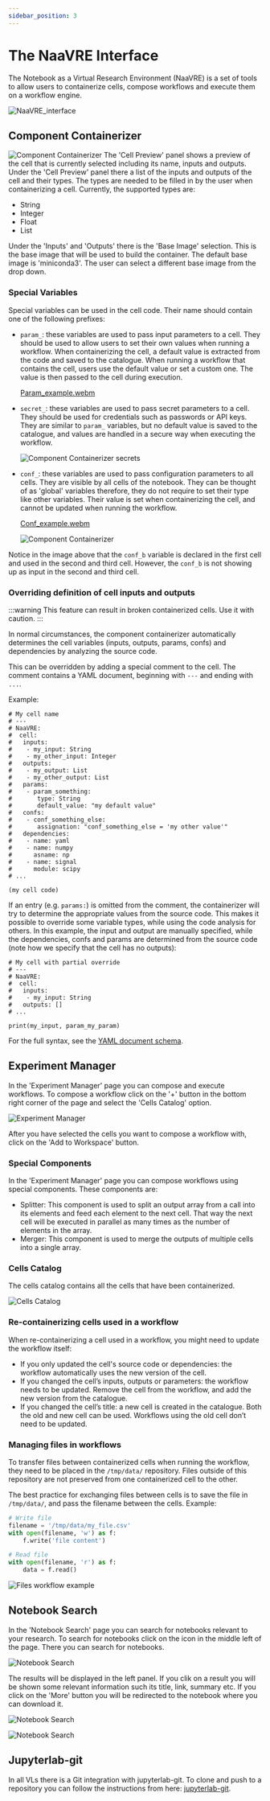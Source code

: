 ```yaml
---
sidebar_position: 3
---
```


# The NaaVRE Interface

The Notebook as a Virtual Research Environment (NaaVRE) is a set of tools to allow users to containerize cells, compose
workflows and execute them on a workflow engine.

![NaaVRE_interface](images/n-a-a-vre_interface_1.png)

## Component Containerizer

![Component Containerizer](images/component_containerizer_1.png)
The 'Cell Preview' panel shows a preview of the cell that is currently selected including its name, inputs and outputs.
Under the 'Cell Preview' panel there a list of the inputs and outputs of the cell and their types. The types are needed
to be filled in by the user when containerizing a cell. Currently, the supported types are:
* String
* Integer
* Float
* List

Under the 'Inputs' and 'Outputs' there is the 'Base Image' selection. This is the base image that will be used to build
the container. The default base image is 'miniconda3'. The user can select a different base image from the drop down.


### Special Variables

Special variables can be used in the cell code. Their name should contain one of the following prefixes:

* `param_`: these variables are used to pass input parameters to a cell. They should be used to allow users to set their own values when running a workflow. When containerizing the cell, a default value is extracted from the code and saved to the catalogue. When running a workflow that contains the cell, users use the default value or set a custom one. The value is then passed to the cell during execution.

  [Param_example.webm](https://github.com/QCDIS/vre_documetation/assets/9680609/fea3d96b-97d3-43cd-b009-b5bd4537de5a)

* `secret_`: these variables are used to pass secret parameters to a cell. They should be used for credentials such as passwords or API keys. They are similar to `param_` variables, but no default value is saved to the catalogue, and values are handled in a secure way when executing the workflow.

  ![Component Containerizer secrets](images/component_containerizer_secrets.png)

* `conf_`: these variables are used to pass configuration parameters to all cells. They are visible by all cells of the notebook. They can be thought of as 'global' variables therefore, they do not require to set their type  like other variables. Their value is set when containerizing the cell, and cannot be updated when running the workflow.

  [Conf_example.webm](https://github.com/QCDIS/vre_documetation/assets/9680609/f7020f7f-69d9-4916-bb56-83ed64cb98a8)

  ![Component Containerizer](images/component_containerizer_conf_1.png)

Notice in the image above that the `conf_b` variable is declared in the first cell and used in the second and third cell.
However, the `conf_b` is not showing up as input in the second and third cell.

### Overriding definition of cell inputs and outputs

:::warning
This feature can result in broken containerized cells. Use it with caution.
:::

In normal circumstances, the component containerizer automatically determines the cell variables (inputs, outputs,
params, confs) and dependencies by analyzing the source code.

This can be overridden by adding a special comment to the cell. The comment contains a YAML document, beginning with
`---` and ending with `...`.

Example:

```
# My cell name
# ---
# NaaVRE:
#  cell:
#   inputs:
#    - my_input: String
#    - my_other_input: Integer
#   outputs:
#    - my_output: List
#    - my_other_output: List
#   params:
#    - param_something:
#       type: String
#       default_value: "my default value"
#   confs:
#    - conf_something_else:
#       assignation: "conf_something_else = 'my other value'"
#   dependencies:
#    - name: yaml
#    - name: numpy
#      asname: np
#    - name: signal
#      module: scipy
# ...

(my cell code)
```

If an entry (e.g. `params:`) is omitted from the comment, the containerizer will try to determine the appropriate values from the source code.
This makes it possible to override some variable types, while using the code analysis for others.
In this example, the input and output are manually specified, while the dependencies, confs and params are determined from the source code (note how we specify that the cell has no outputs):

```
# My cell with partial override
# ---
# NaaVRE:
#  cell:
#   inputs:
#    - my_input: String
#   outputs: []
# ...

print(my_input, param_my_param)
```

For the full syntax, see the [YAML document schema](https://github.com/QCDIS/NaaVRE/blob/main/jupyterlab_vre/services/extractor/cell_header.schema.json).

## Experiment Manager

In the 'Experiment Manager' page you can compose and execute workflows. To compose a workflow click on the '+' button in
the bottom right corner of the page and select the 'Cells Catalog' option.

![Experiment Manager](images/experimenter_manager_7.png)

After you have selected the cells you want to compose a workflow with, click on the 'Add to Workspace' button.

### Special Components

In the 'Experiment Manager' page you can compose workflows using special components. These components are:
* Splitter: This component is used to split an output array from a call into its elements and feed each element to the
  next cell. That way the next cell will be executed in parallel as many times as the number of elements in the array.
* Merger: This component is used to merge the outputs of multiple cells into a single array.

### Cells Catalog
The cells catalog contains all the cells that have been containerized.

![Cells Catalog](images/cells_catalog_1.png)

### Re-containerizing cells used in a workflow

When re-containerizing a cell used in a workflow, you might need to update the
workflow itself:


- If you only updated the cell's source code or dependencies: the workflow automatically uses the new version of the
  cell.
- If you changed the cell’s inputs, outputs or parameters: the workflow needs to be updated. Remove the cell from the
  workflow, and add the new version from the catalogue.
- If you changed the cell’s title: a new cell is created in the catalogue. Both the old and new cell can be used.
  Workflows using the old cell don’t need to be updated.

### Managing files in workflows

To transfer files between containerized cells when running the workflow, they need to be placed in the `/tmp/data/` repository. Files outside of this repository are not preserved from one containerized cell to the other.

The best practice for exchanging files between cells is to save the file in `/tmp/data/`, and pass the filename between the cells. Example:

```python
# Write file
filename = '/tmp/data/my_file.csv'
with open(filename, 'w') as f:
    f.write('file content')
```

```python
# Read file
with open(filename, 'r') as f:
    data = f.read()
```

![Files workflow example](images/files_workflow_example.png)

## Notebook Search

In the 'Notebook Search' page you can search for notebooks relevant to your research. To search for notebooks click on
the icon in the middle left of the page. There you can search for notebooks.

![Notebook Search](images/notebook_search_1.png)

The results will be displayed in the left panel. If you clik on a result you will be shown some relevant information
such its title, link, summary etc. If you click on the 'More' button you will be redirected to the notebook where you
can download it.

![Notebook Search](images/notebook_search_2.png)

![Notebook Search](images/notebook_search_3.png)


## Jupyterlab-git

In all VLs there is a Git integration with jupyterlab-git.
To clone and push to a repository you can follow the instructions from here: [jupyterlab-git](https://pypi.org/project/jupyterlab-git/).
